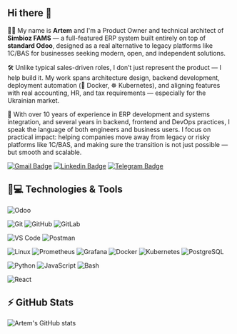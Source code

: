 ## Hi there 👋

🧑‍💼 My name is **Artem** and I'm a Product Owner and technical architect of **Simbioz FAMS** — a full-featured ERP system built entirely on top of **standard Odoo**, designed as a real alternative to legacy platforms like 1C/BAS for businesses seeking modern, open, and independent solutions.

🛠️ Unlike typical sales-driven roles, I don’t just represent the product — I help build it. My work spans architecture design, backend development, deployment automation (🐳 Docker, ☸️ Kubernetes), and aligning features with real accounting, HR, and tax requirements — especially for the Ukrainian market.

💼 With over 10 years of experience in ERP development and systems integration, and several years in backend, frontend and DevOps practices, I speak the language of both engineers and business users. I focus on practical impact: helping companies move away from legacy or risky platforms like 1C/BAS, and making sure the transition is not just possible — but smooth and scalable.

[![Gmail Badge](https://img.shields.io/badge/-borovlev.artem@gmail.com-c14438?style=flat&logo=Gmail&logoColor=white)](mailto:borovlev.artem@gmail.com "Connect via Email")
[![Linkedin Badge](https://img.shields.io/badge/-Artem%20Borovlev-0072b1?style=flat&logo=Linkedin&logoColor=white)](https://www.linkedin.com/in/borovlev/ "Connect on LinkedIn")
[![Telegram Badge](https://img.shields.io/badge/-@borovlevas-0088CC?style=flat&logo=Telegram&logoColor=white)](https://t.me/borovlevas "Contact on Telegram")

## 🚀💻 Technologies & Tools

  ![Odoo](https://img.shields.io/badge/-Odoo-714B67?style=flat&logo=odoo)

  ![Git](https://img.shields.io/badge/-Git-white?style=flat&logo=git)
  ![GitHub](https://img.shields.io/badge/-GitHub-181717?style=flat&logo=github)
  ![GitLab](https://img.shields.io/badge/-GitLab-white?style=flat&logo=gitlab)
  
  ![VS Code](https://img.shields.io/badge/-VS%20Code-007ACC?style=flat)
  ![Postman](https://img.shields.io/badge/Postman-white?style=flat&logo=postman)

  ![Linux](https://img.shields.io/badge/Linux-white?style=flat&logo=linux)
  ![Prometheus](https://img.shields.io/badge/Prometheus-white?style=flat&logo=prometheus)
  ![Grafana](https://img.shields.io/badge/Grafana-white?style=flat&logo=grafana)
  ![Docker](https://img.shields.io/badge/Docker-white?style=flat&logo=docker)
  ![Kubernetes](https://img.shields.io/badge/Kubernetes-white?style=flat&logo=kubernetes)
  ![PostgreSQL](https://img.shields.io/badge/PostgreSQL-white?style=flat&logo=postgresql)

  ![Python](https://img.shields.io/badge/-Python-white?style=flat&logo=python)
  ![JavaScript](https://img.shields.io/badge/-JavaScript-white?style=flat&logo=javascript)
  ![Bash](https://img.shields.io/badge/-Bash-white?style=flat&logo=gnubash)

  ![React](https://img.shields.io/badge/-React-white?style=flat&logo=react)


## ⚡ GitHub Stats

![Artem's GitHub stats](https://github-readme-stats.vercel.app/api?username=BorovlevAS&theme=dafult&show_icons=true)

